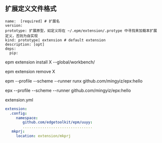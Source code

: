 



## 扩展定义文件格式

```
name:  [required] # 扩展名
version: 
prototype: 扩展原型，如定义将在 ~/.epm/extension/.protype 中寻找来加载本扩展定义，否则为自实现
kind: prototype| extension # default extension
description: [opt]
deps:
  pip: 
```

epm extension install  X --global/workbench/

epm extension remove  X 

epm --profile --scheme --runner runx github.com/mingyiz/epx:hello   

epx --profile --scheme --runner github.com/mingyiz/epx:hello



extension.yml 

```yaml
extension:
  .config:
     namespace:
        github.com/edgetoolkit/epm/uuyy:
        ................................
   mkprj:
     location: extension/mkprj
```

